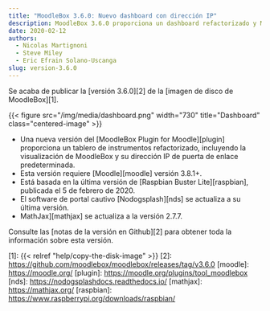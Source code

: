 ```yaml
---
title: "MoodleBox 3.6.0: Nuevo dashboard con dirección IP"
description: MoodleBox 3.6.0 proporciona un dashboard refactorizado y Moodle 3.8.1+. Se basa en la versión Raspbian publicada el 5 de febrero de 2020.
date: 2020-02-12
authors:
  - Nicolas Martignoni
  - Steve Miley
  - Eric Efrain Solano-Uscanga
slug: version-3.6.0
---
```


Se acaba de publicar la [versión 3.6.0][2] de la [imagen de disco de MoodleBox][1].

{{< figure src="/img/media/dashboard.png" width="730" title="Dashboard" class="centered-image" >}}

  - Una nueva versión del [MoodleBox Plugin for Moodle][plugin] proporciona un tablero de instrumentos refactorizado, incluyendo la visualización de MoodleBox y su dirección IP de puerta de enlace predeterminada.
  - Esta versión requiere [Moodle][moodle] versión 3.8.1+.
  - Está basada en la última versión de [Raspbian Buster Lite][raspbian], publicada el 5 de febrero de 2020.
  - El software de portal cautivo [Nodogsplash][nds] se actualiza a su última versión.
  - MathJax][mathjax] se actualiza a la versión 2.7.7.

Consulte las [notas de la versión en Github][2] para obtener toda la información sobre esta versión.

 [1]: {{< relref "help/copy-the-disk-image" >}}
 [2]: https://github.com/moodlebox/moodlebox/releases/tag/v3.6.0
 [moodle]: https://moodle.org/
 [plugin]: https://moodle.org/plugins/tool_moodlebox
 [nds]: https://nodogsplashdocs.readthedocs.io/
 [mathjax]: https://mathjax.org/
 [raspbian]: https://www.raspberrypi.org/downloads/raspbian/
